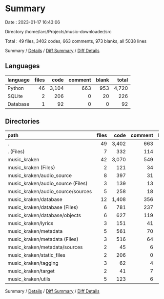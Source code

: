 # Summary

Date : 2023-01-17 16:43:06

Directory /home/lars/Projects/music-downloader/src

Total : 49 files,  3402 codes, 663 comments, 973 blanks, all 5038 lines

Summary / [Details](details.md) / [Diff Summary](diff.md) / [Diff Details](diff-details.md)

## Languages
| language | files | code | comment | blank | total |
| :--- | ---: | ---: | ---: | ---: | ---: |
| Python | 46 | 3,104 | 663 | 953 | 4,720 |
| SQLite | 2 | 206 | 0 | 20 | 226 |
| Database | 1 | 92 | 0 | 0 | 92 |

## Directories
| path | files | code | comment | blank | total |
| :--- | ---: | ---: | ---: | ---: | ---: |
| . | 49 | 3,402 | 663 | 973 | 5,038 |
| . (Files) | 7 | 332 | 114 | 92 | 538 |
| music_kraken | 42 | 3,070 | 549 | 881 | 4,500 |
| music_kraken (Files) | 2 | 121 | 34 | 51 | 206 |
| music_kraken/audio_source | 8 | 397 | 31 | 129 | 557 |
| music_kraken/audio_source (Files) | 3 | 139 | 13 | 41 | 193 |
| music_kraken/audio_source/sources | 5 | 258 | 18 | 88 | 364 |
| music_kraken/database | 12 | 1,408 | 356 | 391 | 2,155 |
| music_kraken/database (Files) | 6 | 781 | 237 | 220 | 1,238 |
| music_kraken/database/objects | 6 | 627 | 119 | 171 | 917 |
| music_kraken/lyrics | 3 | 151 | 41 | 63 | 255 |
| music_kraken/metadata | 5 | 561 | 70 | 150 | 781 |
| music_kraken/metadata (Files) | 3 | 516 | 64 | 139 | 719 |
| music_kraken/metadata/sources | 2 | 45 | 6 | 11 | 62 |
| music_kraken/static_files | 2 | 206 | 0 | 20 | 226 |
| music_kraken/tagging | 3 | 62 | 4 | 23 | 89 |
| music_kraken/target | 2 | 41 | 7 | 20 | 68 |
| music_kraken/utils | 5 | 123 | 6 | 34 | 163 |

Summary / [Details](details.md) / [Diff Summary](diff.md) / [Diff Details](diff-details.md)